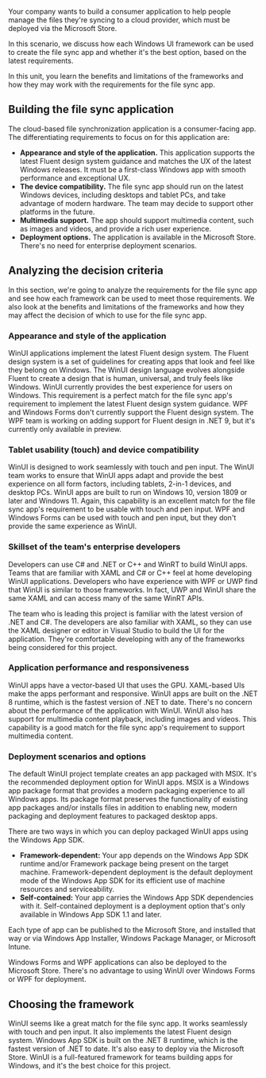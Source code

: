 Your company wants to build a consumer application to help people manage the files they're syncing to a cloud provider, which must be deployed via the Microsoft Store.

In this scenario, we discuss how each Windows UI framework can be used to create the file sync app and whether it's the best option, based on the latest requirements.

In this unit, you learn the benefits and limitations of the frameworks and how they may work with the requirements for the file sync app.

## Building the file sync application

The cloud-based file synchronization application is a consumer-facing app. The differentiating requirements to focus on for this application are:

- **Appearance and style of the application.** This application supports the latest Fluent design system guidance and matches the UX of the latest Windows releases. It must be a first-class Windows app with smooth performance and exceptional UX.
- **The device compatibility.** The file sync app should run on the latest Windows devices, including desktops and tablet PCs, and take advantage of modern hardware. The team may decide to support other platforms in the future.
- **Multimedia support.** The app should support multimedia content, such as images and videos, and provide a rich user experience.
- **Deployment options.** The application is available in the Microsoft Store. There's no need for enterprise deployment scenarios.

## Analyzing the decision criteria

In this section, we're going to analyze the requirements for the file sync app and see how each framework can be used to meet those requirements. We also look at the benefits and limitations of the frameworks and how they may affect the decision of which to use for the file sync app.

### Appearance and style of the application

WinUI applications implement the latest Fluent design system. The Fluent design system is a set of guidelines for creating apps that look and feel like they belong on Windows. The WinUI design language evolves alongside Fluent to create a design that is human, universal, and truly feels like Windows. WinUI currently provides the best experience for users on Windows. This requirement is a perfect match for the file sync app's requirement to implement the latest Fluent design system guidance. WPF and Windows Forms don't currently support the Fluent design system. The WPF team is working on adding support for Fluent design in .NET 9, but it's currently only available in preview.

### Tablet usability (touch) and device compatibility

WinUI is designed to work seamlessly with touch and pen input. The WinUI team works to ensure that WinUI apps adapt and provide the best experience on all form factors, including tablets, 2-in-1 devices, and desktop PCs. WinUI apps are built to run on Windows 10, version 1809 or later and Windows 11. Again, this capability is an excellent match for the file sync app's requirement to be usable with touch and pen input. WPF and Windows Forms can be used with touch and pen input, but they don't provide the same experience as WinUI.

### Skillset of the team's enterprise developers

Developers can use C# and .NET or C++ and WinRT to build WinUI apps. Teams that are familiar with XAML and C# or C++ feel at home developing WinUI applications. Developers who have experience with WPF or UWP find that WinUI is similar to those frameworks. In fact, UWP and WinUI share the same XAML and can access many of the same WinRT APIs.

The team who is leading this project is familiar with the latest version of .NET and C#. The developers are also familiar with XAML, so they can use the XAML designer or editor in Visual Studio to build the UI for the application. They're comfortable developing with any of the frameworks being considered for this project.

### Application performance and responsiveness

WinUI apps have a vector-based UI that uses the GPU. XAML-based UIs make the apps performant and responsive. WinUI apps are built on the .NET 8 runtime, which is the fastest version of .NET to date. There's no concern about the performance of the application with WinUI. WinUI also has support for multimedia content playback, including images and videos. This capability is a good match for the file sync app's requirement to support multimedia content.

### Deployment scenarios and options

The default WinUI project template creates an app packaged with MSIX. It's the recommended deployment option for WinUI apps. MSIX is a Windows app package format that provides a modern packaging experience to all Windows apps. Its package format preserves the functionality of existing app packages and/or installs files in addition to enabling new, modern packaging and deployment features to packaged desktop apps.

There are two ways in which you can deploy packaged WinUI apps using the Windows App SDK.

- **Framework-dependent:** Your app depends on the Windows App SDK runtime and/or Framework package being present on the target machine. Framework-dependent deployment is the default deployment mode of the Windows App SDK for its efficient use of machine resources and serviceability.
- **Self-contained:** Your app carries the Windows App SDK dependencies with it. Self-contained deployment is a deployment option that's only available in Windows App SDK 1.1 and later.

Each type of app can be published to the Microsoft Store, and installed that way or via Windows App Installer, Windows Package Manager, or Microsoft Intune.

Windows Forms and WPF applications can also be deployed to the Microsoft Store. There's no advantage to using WinUI over Windows Forms or WPF for deployment.

## Choosing the framework

WinUI seems like a great match for the file sync app. It works seamlessly with touch and pen input. It also implements the latest Fluent design system. Windows App SDK is built on the .NET 8 runtime, which is the fastest version of .NET to date. It's also easy to deploy via the Microsoft Store. WinUI is a full-featured framework for teams building apps for Windows, and it's the best choice for this project.
